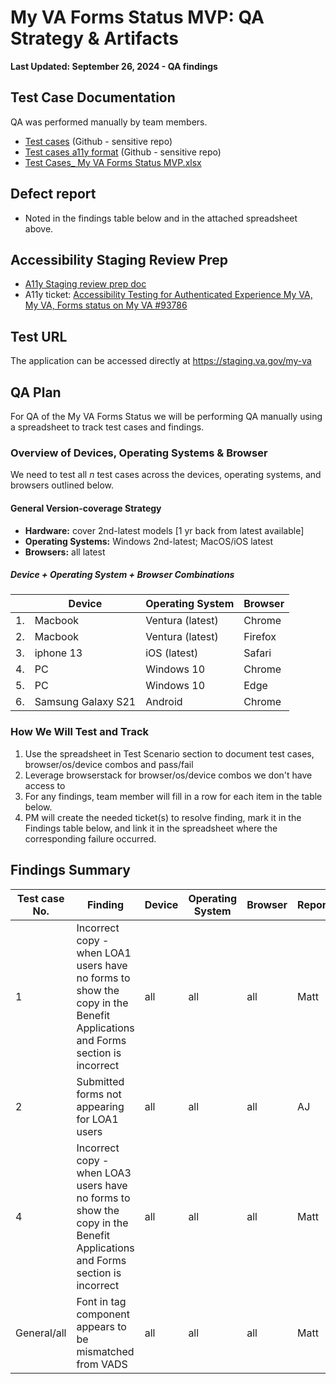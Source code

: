 # My VA Forms Status MVP: QA Strategy & Artifacts 
**Last Updated: September 26, 2024 - QA findings**

## Test Case Documentation
QA was performed manually by team members.
* [Test cases](https://github.com/department-of-veterans-affairs/va.gov-team-sensitive/blob/master/Administrative/vagov-users/staging-test-accounts-myva-forms-status-mvp.md) (Github - sensitive repo)
* [Test cases a11y format](https://github.com/department-of-veterans-affairs/va.gov-team-sensitive/blob/master/Administrative/vagov-users/staging-test-accounts-myva-forms-status-a11y.md) (Github - sensitive repo)
* [Test Cases_ My VA Forms Status MVP.xlsx](https://github.com/user-attachments/files/17196034/Test.Cases_.My.VA.Forms.Status.MVP.xlsx)


## Defect report
- Noted in the findings table below and in the attached spreadsheet above.

## Accessibility Staging Review Prep
- [A11y Staging review prep doc](https://github.com/department-of-veterans-affairs/va.gov-team/blob/master/products/identity-personalization/my-va/forms-status-on-My-VA/launch-materials/forms-status-on-My-VA-a11y-staging-review-prep.md)
- A11y ticket: [Accessibility Testing for Authenticated Experience My VA, My VA, Forms status on My VA #93786](https://github.com/department-of-veterans-affairs/va.gov-team/issues/93786)

## Test URL
The application can be accessed directly at https://staging.va.gov/my-va

## QA Plan 
For QA of the My VA Forms Status we will be performing QA manually using a spreadsheet to track test cases and findings.

### Overview of Devices, Operating Systems & Browser

We need to test all _n_ test cases across the devices, operating systems, and browsers outlined below. 

#### General Version-coverage Strategy
- **Hardware:** cover 2nd-latest models [1 yr back from latest available]
- **Operating Systems:** Windows 2nd-latest; MacOS/iOS latest
- **Browsers:** all latest 

##### Device + Operating System + Browser Combinations

|   |      Device        |  Operating System  | Browser  |
|---|--------------------|--------------------|----------|
|1. |      Macbook       |  Ventura (latest)  | Chrome   |
|2. |      Macbook       |  Ventura (latest)  | Firefox  |
|3. |     iphone 13      |    iOS (latest)    | Safari   |
|4. |         PC         |     Windows 10     | Chrome   |
|5. |         PC         |     Windows 10     | Edge     |
|6. | Samsung Galaxy S21 |      Android       | Chrome   |


### How We Will Test and Track
1. Use the spreadsheet in Test Scenario section to document test cases, browser/os/device combos and pass/fail
2. Leverage browserstack for browser/os/device combos we don't have access to
3. For any findings, team member will fill in a row for each item in the table below. 
4. PM will create the needed ticket(s) to resolve finding, mark it in the Findings table below, and link it in the spreadsheet where the corresponding failure occurred.

## Findings Summary
| Test case No. |    Finding       | Device  | Operating System| Browser |Reporter | Resolution Ticket(s)| Status |
|---------------|------------------|---------|-----------------|---------|---------|---------------------|--------|
| 1 | Incorrect copy - when LOA1 users have no forms to show the copy in the Benefit Applications and Forms section is incorrect  | all  | all  | all  | Matt  | [#93764](https://github.com/department-of-veterans-affairs/va.gov-team/issues/93764) |   |
| 2 | Submitted forms not appearing for LOA1 users  | all  | all  | all  | AJ  | [#93723](https://github.com/department-of-veterans-affairs/va.gov-team/issues/93723) |   |
| 4 | Incorrect copy - when LOA3 users have no forms to show the copy in the Benefit Applications and Forms section is incorrect  | all  | all  | all  | Matt  | [#93764](https://github.com/department-of-veterans-affairs/va.gov-team/issues/93764) |   |
| General/all | Font in tag component appears to be mismatched from VADS |  all  | all  | all  | Matt  | [#93767](https://github.com/department-of-veterans-affairs/va.gov-team/issues/93767)|


